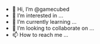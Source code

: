 - 👋 Hi, I’m @gamecubed
- 👀 I’m interested in ...
- 🌱 I’m currently learning ...
- 💞️ I’m looking to collaborate on ...
- 📫 How to reach me ...

<!---
gamecubed/gamecubed is a ✨ special ✨ repository because its `README.md` (this file) appears on your GitHub profile.
You can click the Preview link to take a look at your changes.
--->
